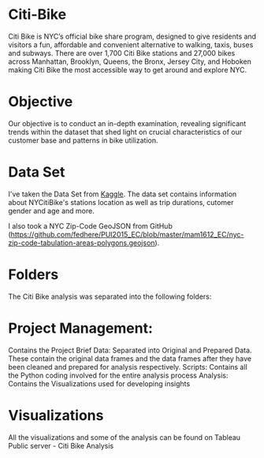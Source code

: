 # Citi-Bike
Citi Bike is NYC’s official bike share program, designed to give residents and visitors a fun, affordable and convenient alternative to walking, taxis, buses and subways. There are over 1,700 Citi Bike stations and 27,000 bikes across Manhattan, Brooklyn, Queens, the Bronx, Jersey City, and Hoboken making Citi Bike the most accessible way to get around and explore NYC.

# Objective
Our objective is to conduct an in-depth examination, revealing significant trends within the dataset that shed light on crucial characteristics of our customer base and patterns in bike utilization.

# Data Set
I've taken the Data Set from [Kaggle](https://www.kaggle.com/datasets/ryanmcummings/citi-bike-data). The data set contains information about NYCitiBike's stations location as well as trip durations, cutomer gender and age and more.

I also took a NYC Zip-Code GeoJSON from GitHub (https://github.com/fedhere/PUI2015_EC/blob/master/mam1612_EC/nyc-zip-code-tabulation-areas-polygons.geojson). 

# Folders
The Citi Bike analysis was separated into the following folders:

# Project Management: 
Contains the Project Brief Data: Separated into Original and Prepared Data. These contain the original data frames and the data frames after they have been cleaned and prepared for analysis respectively. Scripts: Contains all the Python coding involved for the entire analysis process Analysis: Contains the Visualizations used for developing insights

# Visualizations
All the visualizations and some of the analysis can be found on Tableau Public server - Citi Bike Analysis
